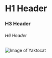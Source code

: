 # H1 Header
### H3 Header
###### H6 Header
![Image of Yaktocat](https://octodex.github.com/images/yaktocat.png)
